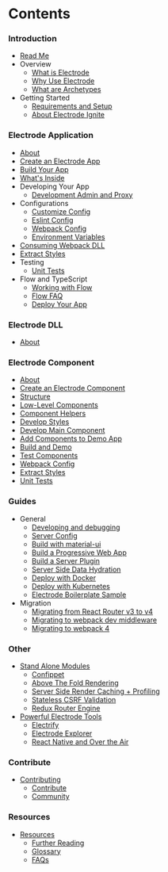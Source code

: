 # Contents

### Introduction

- [Read Me](README.md)
- Overview
  - [What is Electrode](overview/what-is-electrode.md)
  - [Why Use Electrode](overview/why-use-electrode.md)
  - [What are Archetypes](/overview/what-are-archetypes.md)
- Getting Started
  - [Requirements and Setup](overview/requirements.md)
  - [About Electrode Ignite](/chapter1/quick-start/start-with-ignite.md)

### Electrode Application

- [About](/chapter1/intermediate/app-archetype/README.md)
- [Create an Electrode App](/chapter1/quick-start/start-with-app.md)
- [Build Your App](/chapter1/further-develop-app/build-app.md)
- [What's Inside](/chapter1/further-develop-app/whats-inside.md)
- Developing Your App
  - [Development Admin and Proxy](/chapter1/further-develop-app/dev-admin-proxy.md)
- Configurations
  - [Customize Config](/chapter1/intermediate/app-archetype/customize-config.md)
  - [Eslint Config](/chapter1/intermediate/app-archetype/eslint.md)
  - [Webpack Config](/chapter1/intermediate/app-archetype/webpack-config.md)
  - [Environment Variables](/chapter1/intermediate/app-archetype/env-vars.md)
- [Consuming Webpack DLL](chapter1/intermediate/app-archetype/load-dll.md)
- [Extract Styles](/chapter1/intermediate/app-archetype/extract-styles.md)
- Testing
  - [Unit Tests](/chapter1/intermediate/app-archetype/unit-tests.md)
- Flow and TypeScript
  - [Working with Flow](/chapter1/intermediate/flow.md)
  - [Flow FAQ](/chapter1/intermediate/flow-faq.md)
  - [Deploy Your App](/chapter1/further-develop-app/deploy-your-app.md)

### Electrode DLL

- [About](chapter1/intermediate/dll-archetype/README.md)

### Electrode Component

- [About](/chapter1/intermediate/component-archetype/README.md)
- [Create an Electrode Component](/chapter1/quick-start/start-with-component.md)
- [Structure](/chapter1/intermediate/component-archetype/component-archetype-structure.md)
- [Low-Level Components](/chapter1/further-develop-component/low-level-components.md)
- [Component Helpers](/chapter1/further-develop-component/component-helpers.md)
- [Develop Styles](/chapter1/further-develop-component/develop-styles.md)
- [Develop Main Component](chapter1/further-develop-component/develop-main-component.md)
- [Add Components to Demo App](/chapter1/further-develop-component/add-to-demo-app.md)
- [Build and Demo](/chapter1/further-develop-component/build-and-demo.md)
- [Test Components](/chapter1/further-develop-component/test-components.md)
- [Webpack Config](/chapter1/intermediate/component-archetype/webpack-config.md)
- [Extract Styles](/chapter1/intermediate/component-archetype/extract-styles.md)
- [Unit Tests](/chapter1/intermediate/component-archetype/unit-tests.md)

### Guides

- General
  - [Developing and debugging](guides/dev-and-debug.md)
  - [Server Config](chapter1/intermediate/server-config.md)
  - [Build with material-ui](chapter1/intermediate/build-with-material-ui.md)
  - [Build a Progressive Web App](chapter1/intermediate/build-a-progressive-web-app.md)
  - [Build a Server Plugin](chapter1/intermediate/build-a-server-plugin.md)
  - [Server Side Data Hydration](chapter1/intermediate/server-side-data-hydration.md)
  - [Deploy with Docker](chapter1/intermediate/more-deployments/docker.md)
  - [Deploy with Kubernetes](chapter1/intermediate/more-deployments/kubernetes.md)
  - [Electrode Boilerplate Sample](chapter1/advanced/you-can-view-an-example-bundleanalyzetsv-output-using-the-electrode-boilerplate-code.md)
- Migration
  - [Migrating from React Router v3 to v4](guides/rr3-to-rr4.md)
  - [Migrating to webpack dev middleware](guides/webpack-dev-middleware.md)
  - [Migrating to webpack 4](guides/webpack4.md)

### Other

- [Stand Alone Modules](chapter1/advanced/stand-alone-modules.md)
  - [Confippet](chapter1/advanced/stand-alone-modules/confippet.md)
  - [Above The Fold Rendering](chapter1/advanced/stand-alone-modules/above-the-fold-rendering.md)
  - [Server Side Render Caching + Profiling](chapter1/advanced/stand-alone-modules/server-side-render-caching-+-profiling.md)
  - [Stateless CSRF Validation](chapter1/advanced/stand-alone-modules/stateless-csrf-validation.md)
  - [Redux Router Engine](chapter1/advanced/stand-alone-modules/redux-router-engine.md)
- [Powerful Electrode Tools](chapter1/advanced/powerful-electrode-tools.md)
  - [Electrify](chapter1/advanced/powerful-electrode-tools/electrify.md)
  - [Electrode Explorer](chapter1/advanced/powerful-electrode-tools/electrode-explorer.md)
  - [React Native and Over the Air](chapter1/over-the-air/react-native-and-over-the-air.md)

### Contribute

- [Contributing](contributing.md)
  - [Contribute](contribute.md)
  - [Community](community.md)

### Resources

- [Resources](resources.md)
  - [Further Reading](resources/further-reading.md)
  - [Glossary](resources/glossary.md)
  - [FAQs](resources/faqs.md)
